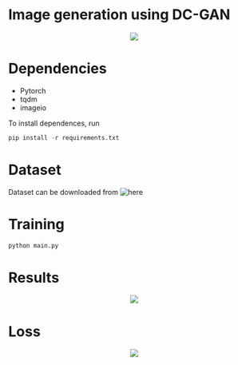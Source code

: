 # Image generation using DC-GAN
<p align="center"> 
<img src="https://user-images.githubusercontent.com/43647803/48879914-62abfb80-ee51-11e8-9963-b85ee0d6e940.png">
</p>


# Dependencies
* Pytorch   
* tqdm
* imageio


To install dependences, run
```python
pip install -r requirements.txt 
```
# Dataset
Dataset can be downloaded from ![here](https://pan.baidu.com/s/1eSifHcA)


# Training
```python
python main.py 
```
# Results
<p align="center"> 
<img src="https://github.com/imbibekk/DC_GAN/blob/master/plots/result.gif">
</p>

# Loss
<p align="center"> 
<img src="https://user-images.githubusercontent.com/43647803/48880234-d4d11000-ee52-11e8-970f-273d6f5038f2.gif">
</p>




